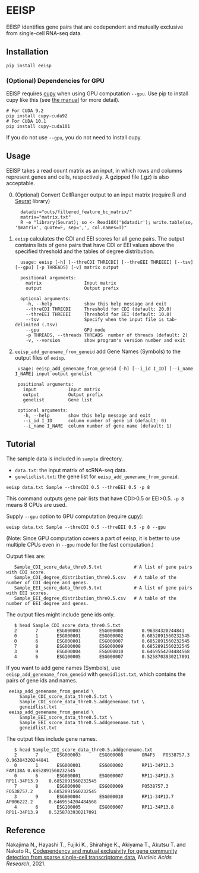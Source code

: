 # EEISP

EEISP identifies gene pairs that are codependent and mutually exclusive from single-cell RNA-seq data. 
       
## Installation

    pip install eeisp

###  (Optional) Dependencies for GPU
EEISP requires [cupy](https://cupy.dev/) when using GPU computation `--gpu`. Use pip to install cupy like this (see [the manual](https://docs.cupy.dev/en/stable/install.html) for more detail).

    # For CUDA 9.2
    pip install cupy-cuda92
    # For CUDA 10.1
    pip install cupy-cuda101

If you do not use `--gpu`, you do not need to install cupy.

## Usage
EEISP takes a read count matrix as an input, in which rows and columns represent genes and cells, respectively. A gzipped file (.gz) is also acceptable.

   0. (Optional) Convert CellRanger output to an input matrix (require R and [Seurat](https://satijalab.org/seurat/) library)
       ```
         datadir="outs/filtered_feature_bc_matrix/"
         matrix="matrix.txt"
         R -e "library(Seurat); so <- Read10X('$datadir'); write.table(so, '$matrix', quote=F, sep=',', col.names=T)"
       ```

   1.  `eeisp` calculates the CDI and EEI scores for all gene pairs. The output contains lists of gene pairs that have CDI or EEI values above the specified threshold and the tables of degree distribution.
       ```
         usage: eeisp [-h] [--threCDI THRECDI] [--threEEI THREEEI] [--tsv] [--gpu] [-p THREADS] [-v] matrix output

         positional arguments:
           matrix                Input matrix
           output                Output prefix

         optional arguments:
           -h, --help            show this help message and exit
           --threCDI THRECDI     Threshold for CDI (default: 20.0)
           --threEEI THREEEI     Threshold for EEI (default: 10.0)
           --tsv                 Specify when the input file is tab-delimited (.tsv)
           --gpu                 GPU mode
           -p THREADS, --threads THREADS  number of threads (default: 2)
           -v, --version         show program's version number and exit
       ```  
   2. `eeisp_add_genename_from_geneid` add Gene Names (Symbols) to the output files of `eeisp`.
        ```
         usage: eeisp_add_genename_from_geneid [-h] [--i_id I_ID] [--i_name I_NAME] input output genelist

         positional arguments:
           input            Input matrix
           output           Output prefix
           genelist         Gene list

         optional arguments:
           -h, --help       show this help message and exit
           --i_id I_ID      column number of gene id (default: 0)
           --i_name I_NAME  column number of gene name (default: 1)
       ```
## Tutorial
The sample data is included in `sample` directory. 
   * `data.txt`: the input matrix of scRNA-seq data.
   * `genelidlist.txt`: the gene list for `eeisp_add_genename_from_geneid`.


    eeisp data.txt Sample --threCDI 0.5 --threEEI 0.5 -p 8
This command outputs gene pair lists that have CDI>0.5 or EEI>0.5. `-p 8` means 8 CPUs are used.

Supply `--gpu` option to GPU computation (require [cupy](https://www.preferred.jp/en/projects/cupy/)):

    eeisp data.txt Sample --threCDI 0.5 --threEEI 0.5 -p 8 --gpu
    
(Note: Since GPU computation covers a part of eeisp, it is better to use multiple CPUs even in `--gpu` mode for the fast computation.)

Output files are:
```
   Sample_CDI_score_data_thre0.5.txt            # A list of gene pairs with CDI score.  
   Sample_CDI_degree_distribution_thre0.5.csv   # A table of the number of CDI degree and genes.  
   Sample_EEI_score_data_thre0.5.txt            # A list of gene pairs with EEI scores.  
   Sample_EEI_degree_distribution_thre0.5.csv   # A table of the number of EEI degree and genes.
```
The output files might include gene ids only. 

```
   $ head Sample_CDI_score_data_thre0.5.txt
   2       7       ESG000003       ESG000008       0.96384320244841
   0       1       ESG000001       ESG000002       0.6852891560232545
   0       6       ESG000001       ESG000007       0.6852891560232545
   7       8       ESG000008       ESG000009       0.6852891560232545
   3       9       ESG000004       ESG000010       0.6469554204484568
   4       6       ESG100005       ESG000007       0.5258703930217091
```

If you want to add gene names (Symbols), use `eeisp_add_genename_from_geneid` with `geneidlist.txt`, which contains the pairs of gene ids and names.

```
 eeisp_add_genename_from_geneid \
     Sample_CDI_score_data_thre0.5.txt \
     Sample_CDI_score_data_thre0.5.addgenename.txt \
     geneidlist.txt
 eeisp_add_genename_from_geneid \
     Sample_EEI_score_data_thre0.5.txt \
     Sample_EEI_score_data_thre0.5.addgenename.txt \
     geneidlist.txt
```

The output files include gene names.

```
   $ head Sample_CDI_score_data_thre0.5.addgenename.txt
   2       7       ESG000003       ESG000008       OR4F5   FO538757.3      0.96384320244841
   0       1       ESG000001       ESG000002       RP11-34P13.3    FAM138A 0.6852891560232545
   0       6       ESG000001       ESG000007       RP11-34P13.3    RP11-34P13.9    0.6852891560232545
   7       8       ESG000008       ESG000009       FO538757.3      FO538757.2      0.6852891560232545
   3       9       ESG000004       ESG000010       RP11-34P13.7    AP006222.2      0.6469554204484568
   4       6       ESG100005       ESG000007       RP11-34P13.8    RP11-34P13.9    0.5258703930217091
```

## Reference
Nakajima N., Hayashi T., Fujiki K., Shirahige K., Akiyama T., Akutsu T. and Nakato R., [Codependency and mutual exclusivity for gene community detection from sparse single-cell transcriptome data](https://academic.oup.com/nar/advance-article/doi/10.1093/nar/gkab601/6324613), *Nucleic Acids Research*, 2021.
